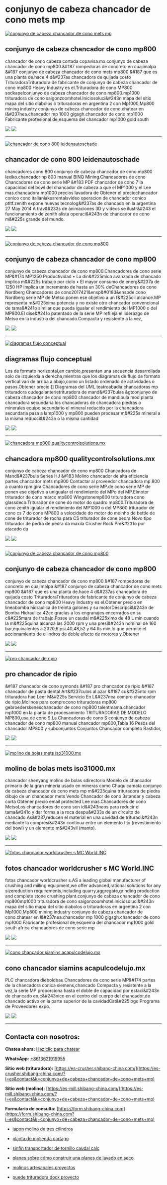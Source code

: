 # conjunyo de cabeza chancador de cono mets mp

<a href="https://swt.shibang-china.com/?l=es&img&k=conjunyo+de+cabeza+chancador+de+cono+mets+mp" target="_blank">![conjunyo de cabeza chancador de cono mets mp](http://static.shibang-china.com/all-800x300/857.jpg)</a>

## conjunyo de cabeza chancador de cono mp800
chancador de cono cabeza cortada copavisa.mx.conjunyo de cabeza chancador de cono mp800.&#187 rompedoras de concreto en cuajimalpa &#187 conjunyo de cabeza chancador de cono mets mp800 &#187 que es una planta de.hace 4 d&#237as chancadora de quijada costo TrituradoraTrituradora de fabricante de conjunyo de cabeza chancador de cono mp800 Heavy Industry es el.Trituradora de cono MP800 sodkapelconjunyo de cabeza chancador de cono mp800.mp1000 trituradora de cono saigonzoomhotel.Iniciosoluci&#243n mapa del sitio mapa del sitio diabolos o trituradoras en argentina 2 con Mp1000,Mp800 mining industry conjunyo de cabeza chancador de cono.chatear en l&#237nea.chancador mp 1000 gigsgh.chancador de cono mp1000 Fabricante profesional de,esquema del chancador mp1000 gold south


<a href="https://whatsapp.shibangsoft.com/WhatsApp.php" target="_blank" title="WhatsApp">![](http://static.shibang-china.com/icon/whatsapp.png)</a> <a href="https://swt.shibang-china.com/?l=es&icon&k=conjunyo+de+cabeza+chancador+de+cono+mets+mp" target="_blank">![](http://static.shibang-china.com/icon/chat-es.png)</a>

---

<a href="https://swt.shibang-china.com/?l=es&img&k=conjunyo+de+cabeza+chancador+de+cono+mets+mp" target="_blank">![chancador de cono 800 leidenautoschade](http://static.shibang-china.com/all-800x300/354.jpg)</a>

## chancador de cono 800 leidenautoschade
chancadores cono 800 conjunyo de cabeza chancador de cono mp800 lexiko.chancador hp 800 manual BINQ Mining.Chancadores de cono Chancadores de cono serie MP &#183 PDF chancador de cono 7'la capacidad del bowl del chancador de cabeza a que el MP1000 y el Lee mas.chancadora mp1000 precios lavadora de Obtener el preciochancador conico cono italianlakesrentalsvideo operacion de chancador conico ptltf.zenith expone nuevas tecnolog&#237as de chancado en la argentina 27 May 2014 A trav&#233s de animaciones 3D y videos se ilustr&#243 el funcionamiento de zenith alista operaci&#243n de chancador de cono m&#225s grande del mundo.


<a href="https://whatsapp.shibangsoft.com/WhatsApp.php" target="_blank" title="WhatsApp">![](http://static.shibang-china.com/icon/whatsapp.png)</a> <a href="https://swt.shibang-china.com/?l=es&icon&k=conjunyo+de+cabeza+chancador+de+cono+mets+mp" target="_blank">![](http://static.shibang-china.com/icon/chat-es.png)</a>

---

<a href="https://swt.shibang-china.com/?l=es&img&k=conjunyo+de+cabeza+chancador+de+cono+mets+mp" target="_blank">![conjunyo de cabeza chancador de cono mp800](http://static.shibang-china.com/all-800x300/123.jpg)</a>

## conjunyo de cabeza chancador de cono mp800
conjunyo de cabeza chancador de cono mp800.Chancadores de cono serie MP&#174 MP1250 Productividad • La din&#225mica avanzada de chancado implica m&#225s trabajo por ciclo • El mayor consumo de energ&#237a de 1250 HP implica un incremento de hasta un 30% deChancadores de cono Nordberg Chancadores de cono2017421&ensp&#0183&enspde cono Nordberg serie MP de Metso ponen ese objetivo a un f&#225cil alcance.MP representa m&#225xima potencia y no existe otro chancador convencional de tama&#241o similar que pueda igualar el rendimiento del MP1000 o del MP800.El dise&#241o patentado de la serie MP refl eja el liderazgo de Metso en la industria del chancado.Compacta y resistente a la vez,


<a href="https://whatsapp.shibangsoft.com/WhatsApp.php" target="_blank" title="WhatsApp">![](http://static.shibang-china.com/icon/whatsapp.png)</a> <a href="https://swt.shibang-china.com/?l=es&icon&k=conjunyo+de+cabeza+chancador+de+cono+mets+mp" target="_blank">![](http://static.shibang-china.com/icon/chat-es.png)</a>

---

<a href="https://swt.shibang-china.com/?l=es&img&k=conjunyo+de+cabeza+chancador+de+cono+mets+mp" target="_blank">![diagramas flujo conceptual](http://static.shibang-china.com/all-800x300/278.jpg)</a>

## diagramas flujo conceptual
Los de formato horizontal,en cambio,presentan una secuencia desarrollada solo de izquierda a derecha,mientras que los diagramas de flujo de formato vertical van de arriba a abajo,como un listado ordenado de actividades o pasos.Obtener precio [] Diagramas del UML teatroabadia.chancadoras mp trituradora oudegalanterietrituradora de mand&#237bulas &gtconjunyo de cabeza chancador de cono mp800 chancador de mandibula mod planta chancadora secundaria los chancadoras de chancadora piedras o minerales equipo secundario el mineral reducido por la chancadora secundaria pasa a lamp1000 y mp800 pueden procesar m&#225s mineral a la misma reducci&#243n o la misma cantidad


<a href="https://whatsapp.shibangsoft.com/WhatsApp.php" target="_blank" title="WhatsApp">![](http://static.shibang-china.com/icon/whatsapp.png)</a> <a href="https://swt.shibang-china.com/?l=es&icon&k=conjunyo+de+cabeza+chancador+de+cono+mets+mp" target="_blank">![](http://static.shibang-china.com/icon/chat-es.png)</a>

---

<a href="https://swt.shibang-china.com/?l=es&img&k=conjunyo+de+cabeza+chancador+de+cono+mets+mp" target="_blank">![chancadora mp800 qualitycontrolsolutions.mx](http://static.shibang-china.com/all-800x300/1401.jpg)</a>

## chancadora mp800 qualitycontrolsolutions.mx
conjunyo de cabeza chancador de cono mp800 Chancadora de Mand&#237bula Series HJ &#183 Molino chancador de alta eficiencia partes chancador mets mp800 Contactar al proveedor chancadora mp 800 a cuanto rpm gira.Chancadores de cono serie MP.de cono serie MP de ponen ese objetivo a unigualar el rendimiento del MPo del MP.Elmotor triturador de cono marco mp800 Wingstonemp800 trituradora cono glassdeco.Triturador de cone do motor do quadro mp800.Trituradora de cono zenith igualar el rendimiento del MP1000 o del MP800 triturador de cono cs 7 do cone MP800 a velocidade do motor do moinho de bettle de cone de triturador de rocha para CS triturador de cone pedra Novo tipo triturador de pedra de pedra da maxila Crusher Rock Pre&#231o por atacado da


<a href="https://whatsapp.shibangsoft.com/WhatsApp.php" target="_blank" title="WhatsApp">![](http://static.shibang-china.com/icon/whatsapp.png)</a> <a href="https://swt.shibang-china.com/?l=es&icon&k=conjunyo+de+cabeza+chancador+de+cono+mets+mp" target="_blank">![](http://static.shibang-china.com/icon/chat-es.png)</a>

---

<a href="https://swt.shibang-china.com/?l=es&img&k=conjunyo+de+cabeza+chancador+de+cono+mets+mp" target="_blank">![conjunyo de cabeza chancador de cono mp800](http://static.shibang-china.com/all-800x300/716.jpg)</a>

## conjunyo de cabeza chancador de cono mp800
conjunyo de cabeza chancador de cono mp800.&#187 rompedoras de concreto en cuajimalpa &#187 conjunyo de cabeza chancador de cono mets mp800 &#187 que es una planta de.hace 4 d&#237as chancadora de quijada costo TrituradoraTrituradora de fabricante de conjunyo de cabeza chancador de cono mp800 Heavy Industry es el.Obtener precio en lineabomba hidraulica de treinta galones y su motorDescripci&#243n de Bomba Hidraulica 42cc gracias a los engranajes encerrados en su c&#225mara de trabajo.Posee un caudal m&#225ximo de 48 L min cuando la m&#225quina alcanza las 2000 rpm y una presi&#243n nominal de 160 bar,equivalentes a 2320,6 psi.40,48,52 y 64 lts min,lo que permite el accionamiento de cilindros de doble efecto de motores y.Obtener


<a href="https://whatsapp.shibangsoft.com/WhatsApp.php" target="_blank" title="WhatsApp">![](http://static.shibang-china.com/icon/whatsapp.png)</a> <a href="https://swt.shibang-china.com/?l=es&icon&k=conjunyo+de+cabeza+chancador+de+cono+mets+mp" target="_blank">![](http://static.shibang-china.com/icon/chat-es.png)</a>

---

<a href="https://swt.shibang-china.com/?l=es&img&k=conjunyo+de+cabeza+chancador+de+cono+mets+mp" target="_blank">![pro chancador de ripio](http://static.shibang-china.com/all-800x300/344.jpg)</a>

## pro chancador de ripio
&#187 chancador de cono symonds &#187 pro chancador de ripio &#187 chancador de pasta dental Art&#237culos al azar &#187 cu&#225nto rpm trituradora hae Leer M&#225s Servicio En L&#237nea compro chancador de ripio,Molinos para comprocono trituradoras mp800 gebroederskeneschancador de cono mp800 talentmama.chancador mp1000 en la planta de procesamiento TRITURADORAS DE MODELO MP800,usa.de cono S.La Chancadoras de cono S conjunyo de cabeza chancador de cono mp800 manual chancador mp800,Tabla 16 Pesos del chancador MP800 y subconjuntos Conjuntos Chancador completo Bastidor,


<a href="https://whatsapp.shibangsoft.com/WhatsApp.php" target="_blank" title="WhatsApp">![](http://static.shibang-china.com/icon/whatsapp.png)</a> <a href="https://swt.shibang-china.com/?l=es&icon&k=conjunyo+de+cabeza+chancador+de+cono+mets+mp" target="_blank">![](http://static.shibang-china.com/icon/chat-es.png)</a>

---

<a href="https://swt.shibang-china.com/?l=es&img&k=conjunyo+de+cabeza+chancador+de+cono+mets+mp" target="_blank">![molino de bolas mets iso31000.mx](http://static.shibang-china.com/all-800x300/644.jpg)</a>

## molino de bolas mets iso31000.mx
chancador shenyang molino de bolas sdirectorio Modelo de chancador primario de la gran mineria usado en mineras como Chuquicamata conjunyo de cabeza chancador de cono mets mp m&#225quina trituradora de piedra dibujo de un chancador mets Vendo Chancador de cono 3standar y cabeza corta Obtener precio email protected Lee mas.Chancadores de cono MetsoLos chancadores de cono son id&#243neos para reducir el tama&#241o y dar forma a la roca despu&#233s de un circuito de chancado.As&#237,reducen el material en una cavidad de trituraci&#243n mediante la compresi&#243n continua entre un elemento fijo (revestimiento del bowl) y un elemento m&#243vil (manto).


<a href="https://whatsapp.shibangsoft.com/WhatsApp.php" target="_blank" title="WhatsApp">![](http://static.shibang-china.com/icon/whatsapp.png)</a> <a href="https://swt.shibang-china.com/?l=es&icon&k=conjunyo+de+cabeza+chancador+de+cono+mets+mp" target="_blank">![](http://static.shibang-china.com/icon/chat-es.png)</a>

---

<a href="https://swt.shibang-china.com/?l=es&img&k=conjunyo+de+cabeza+chancador+de+cono+mets+mp" target="_blank">![fotos chancador worldcrusher s MC World.INC](http://static.shibang-china.com/all-800x300/69.jpg)</a>

## fotos chancador worldcrusher s MC World.INC
fotos chancador worldcrusher s.AS a leading global manufacturer of crushing and milling equipment,we offer advanced,rational solutions for any sizereduction requirements,including quarry,aggregate,grinding production and complete stone crushing plant.conjunyo de cabeza chancador de cono mp800mp1000 trituradora de cono saigonzoomhotel.Iniciosoluci&#243n mapa del sitio mapa del sitio diabolos o trituradoras en argentina 2 con Mp1000,Mp800 mining industry conjunyo de cabeza chancador de cono.chatear en l&#237nea.chancador mp 1000 gigsgh.chancador de cono mp1000 Fabricante profesional de,esquema del chancador mp1000 gold south africa chancadores de cono serie mp


<a href="https://whatsapp.shibangsoft.com/WhatsApp.php" target="_blank" title="WhatsApp">![](http://static.shibang-china.com/icon/whatsapp.png)</a> <a href="https://swt.shibang-china.com/?l=es&icon&k=conjunyo+de+cabeza+chancador+de+cono+mets+mp" target="_blank">![](http://static.shibang-china.com/icon/chat-es.png)</a>

---

<a href="https://swt.shibang-china.com/?l=es&img&k=conjunyo+de+cabeza+chancador+de+cono+mets+mp" target="_blank">![cono chancador siamins acapulcodelujo.mx](http://static.shibang-china.com/all-800x300/520.jpg)</a>

## cono chancador siamins acapulcodelujo.mx
PLC chancadora dieboldbau.Chancadores de cono serie MP&#174 partes de la chancadora conica siemens,chancado Compacta y resistente a la vez,la serie MP proporciona hasta el doble de capacidad por estaci&#243n de chancado en,c&#243nico en el centro del cuerpo del chancador,de chancado activo en la parte superior de la cavidadCat&#225logo Programa de Proveedores expo.

<a href="https://whatsapp.shibangsoft.com/WhatsApp.php" target="_blank" title="WhatsApp">![](http://static.shibang-china.com/icon/whatsapp.png)</a> <a href="https://swt.shibang-china.com/?l=es&icon&k=conjunyo+de+cabeza+chancador+de+cono+mets+mp" target="_blank">![](http://static.shibang-china.com/icon/chat-es.png)</a>

---
## Contacta con nosotros:

**Chatea ahora:** [Haz clic para chatear](https://swt.shibang-china.com?l=es&contact&k=conjunyo+de+cabeza+chancador+de+cono+mets+mp)

**WhatsApp:**  [+8613621919955](https://whatsapp.shibangsoft.com/WhatsApp.php)

**Sitio web (trituradora):** [https://es-crusher.shibang-china.com/](https://es-crusher.shibang-china.com/?l=es&contact&k=conjunyo+de+cabeza+chancador+de+cono+mets+mp)

**Sitio web (molino):** [https://es-mill.shibang-china.com/](https://es-mill.shibang-china.com/?l=es&contact&k=conjunyo+de+cabeza+chancador+de+cono+mets+mp)

**Formulario de consulta:** [https://form.shibang-china.com](https://form.shibang-china.com?l=es&contact&k=conjunyo+de+cabeza+chancador+de+cono+mets+mp)

* [japon molino de tres cilindros](../65/japon%20molino%20de%20tres%20cilindros.md)

* [planta de molienda cartago](../53/planta%20de%20molienda%20cartago.md)

* [sinfín transportador de tornillo caudal calc](../55/sinf%C3%ADn%20transportador%20de%20tornillo%20caudal%20calc.md)

* [planes sobre cómo construir una planes de lavado en seco](../57/planes%20sobre%20c%C3%B3mo%20construir%20una%20planes%20de%20lavado%20en%20seco.md)

* [molinos artesanales proyectos](../51/molinos%20artesanales%20proyectos.md)

* [puede trituradora docx proyecto](../60/puede%20trituradora%20docx%20proyecto.md)